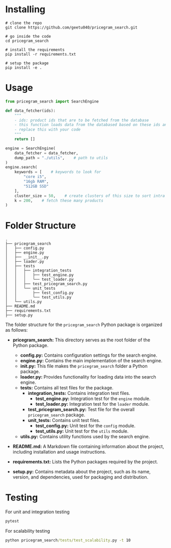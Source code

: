 # Installing

```shell
# clone the repo
git clone https://github.com/geetu040/pricegram_search.git

# go inside the code
cd pricegram_search

# install the requirements
pip install -r requirements.txt

# setup the package
pip install -e .
```

# Usage

```python
from pricegram_search import SearchEngine

def data_fetcher(ids):
    """
    - ids: product ids that are to be fetched from the database
    - this function loads data from the databased based on these ids and returns python list of dictionaries
    - replace this with your code
    """
    return []

engine = SearchEngine(
    data_fetcher = data_fetcher,
    dump_path = "./utils",    # path to utils
)
engine.search(
    keywords = [    # keywords to look for
        "core i5",
        "16gb RAM",
        "512GB SSD"
    ],
    cluster_size = 50,    # create clusters of this size to sort intra
    k = 200,    # fetch these many products
)
```

# Folder Structure

```
.
├── pricegram_search
│   ├── config.py
│   ├── engine.py
│   ├── __init__.py
│   ├── loader.py
│   ├── tests
│   │   ├── integration_tests
│   │   │   ├── test_engine.py
│   │   │   └── test_loader.py
│   │   ├── test_pricegram_search.py
│   │   └── unit_tests
│   │       ├── test_config.py
│   │       └── test_utils.py
│   └── utils.py
├── README.md
├── requirements.txt
├── setup.py
```

The folder structure for the `pricegram_search` Python package is organized as follows:

- **pricegram_search:** This directory serves as the root folder of the Python package.

    - **config.py:** Contains configuration settings for the search engine.
    - **engine.py:** Contains the main implementation of the search engine.
    - **__init__.py:** This file makes the `pricegram_search` folder a Python package.
    - **loader.py:** Provides functionality for loading data into the search engine.
    - **tests:** Contains all test files for the package.
        - **integration_tests:** Contains integration test files.
            - **test_engine.py:** Integration test for the `engine` module.
            - **test_loader.py:** Integration test for the `loader` module.
        - **test_pricegram_search.py:** Test file for the overall `pricegram_search` package.
        - **unit_tests:** Contains unit test files.
            - **test_config.py:** Unit test for the `config` module.
            - **test_utils.py:** Unit test for the `utils` module.
    - **utils.py:** Contains utility functions used by the search engine.

- **README.md:** A Markdown file containing information about the project, including installation and usage instructions.

- **requirements.txt:** Lists the Python packages required by the project.

- **setup.py:** Contains metadata about the project, such as its name, version, and dependencies, used for packaging and distribution.

# Testing

For unit and integration testing
```cmd
pytest
```

For scalability testing
```cmd
python pricegram_search/tests/test_scalability.py -t 10
```
